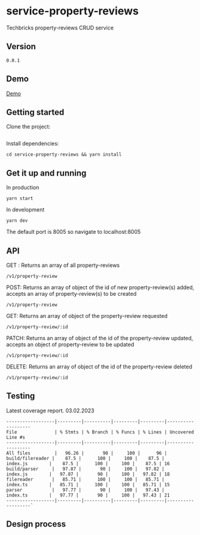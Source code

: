 # service-property-reviews
Techbricks  property-reviews CRUD service 


## Version
`0.0.1`

## Demo

[Demo](https://packages-trotter-wmdfs7yiwa-lz.a.run.app/)

## Getting started

Clone the project:

```

```

Install dependencies:
```
cd service-property-reviews && yarn install
```

## Get it up and running

In production
```
yarn start
```

In development
```
yarn dev
```

The default port is 8005 so navigate to localhost:8005

## API

GET : Returns an array of all property-reviews
```
/v1/property-review
```
POST: Returns an array of object of the id of new property-review(s) added, accepts an array of
property-review(s) to be created
```
/v1/property-review
```
GET: Returns an array of object of the property-review requested
```
/v1/property-review/:id
```
PATCH: Returns an array of object of the id of the property-review updated, accepts an object of
property-review to be updated
```
/v1/property-review/:id
```
DELETE: Returns an array of object of the id of the property-review deleted
```
/v1/property-review/:id
```


## Testing


Latest coverage report. 03.02.2023
```
------------------|---------|----------|---------|---------|-------------------
File              | % Stmts | % Branch | % Funcs | % Lines | Uncovered Line #s
------------------|---------|----------|---------|---------|-------------------
All files         |   96.26 |       90 |     100 |      96 |                   
build/filereader |    87.5 |      100 |     100 |    87.5 |                   
index.js        |    87.5 |      100 |     100 |    87.5 | 16                
build/parser     |   97.87 |       90 |     100 |   97.82 |                   
index.js        |   97.87 |       90 |     100 |   97.82 | 18                
filereader       |   85.71 |      100 |     100 |   85.71 |                   
index.ts        |   85.71 |      100 |     100 |   85.71 | 15                
parser           |   97.77 |       90 |     100 |   97.43 |                   
index.ts        |   97.77 |       90 |     100 |   97.43 | 21                
------------------|---------|----------|---------|---------|-------------------`
```
## Design process
